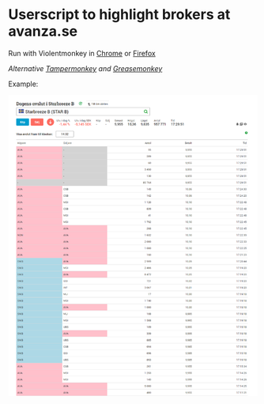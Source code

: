 # Userscript to highlight brokers at avanza.se

Run with Violentmonkey in [Chrome](https://chrome.google.com/webstore/detail/violentmonkey/jinjaccalgkegednnccohejagnlnfdag?hl=en) or [Firefox](https://addons.mozilla.org/en-US/firefox/addon/violentmonkey/)

_Alternative [Tampermonkey](https://chrome.google.com/webstore/detail/tampermonkey/dhdgffkkebhmkfjojejmpbldmpobfkfo?hl=en) and [Greasemonkey](https://addons.mozilla.org/en-US/firefox/addon/greasemonkey/)_

Example:

![](https://github.com/dalecarlian/Avanza-highlighting-of-broker-categories/blob/master/example.png)